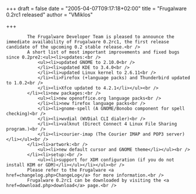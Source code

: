 
+++
draft = false
date = "2005-04-07T09:17:18+02:00"
title = "Frugalware 0.2rc1 released"
author = "VMiklos"

+++

            The Frugalware Developer Team is pleased to announce the immediate availability of Frugalware 0.2rc1, the first release candidate of the upcoming 0.2 stable release.<br />
            A short list of most important improvements and fixed bugs since 0.2pre2:<ul><li>updates:<br />
                <ul><li>updated GNOME to 2.10.0<br />
                </li><li>updated KDE to 3.4.0<br />
                </li><li>updated Linux kernel to 2.6.11<br />
                </li><li>Firefox (+language packs) and Thunderbird updated to 1.0.2<br />
                </li><li>Xfce updated to 4.2.1</li></ul><br />
            </li><li>new packages:<br />
                <ul><li>new openoffice.org language packs<br />
                </li><li>new firefox language packs<br />
                </li><li>gnome-spell (A GNOME/Bonobo component for spell checking)<br />
                </li><li>wvdial (WVDial CLI dialer)<br />
                </li><li>valknut (Direct Connect 4 Linux File Sharing program.)<br />
                </li><li>courier-imap (The Courier IMAP and POP3 server)</li></ul><br />
            </li><li>artwork:<br />
                <ul><li>new default cursor and GNOME theme</li></ul><br />
            </li><li>setup:<br />
                <ul><li>support for XDM configuration (if you do not install KDM or GDM)</li></ul></li></ul><br />
            Please refer to the Frugalware <a href=changelog.php>ChangeLog</a> for more information.<br />
            Frugalware 0.2rc1 can be downloaded by visiting the <a href=download.php>download</a> page.<br />
            
        